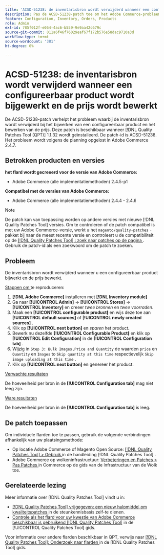 ```yaml
---
title: 'ACSD-51238: de inventarisbron wordt verwijderd wanneer een configureerbaar product wordt bijgewerkt en de prijs wordt bewerkt'
description: Pas de ACSD-51238-patch toe om het Adobe Commerce-probleem op te lossen waarbij de inventarisbron wordt verwijderd tijdens het bijwerken van een configureerbaar product en het bewerken van de prijs.
feature: Configuration, Inventory, Orders, Products
role: Admin
exl-id: 785f012f-e064-4ac6-b559-9e9aa42c679c
source-git-commit: 011a6f46f76029eaf67f172b576e58dac9710a3d
workflow-type: tm+mt
source-wordcount: '381'
ht-degree: 0%

---
```


# ACSD-51238: de inventarisbron wordt verwijderd wanneer een configureerbaar product wordt bijgewerkt en de prijs wordt bewerkt

De ACSD-51238-patch verhelpt het probleem waarbij de inventarisbron wordt verwijderd bij het bijwerken van een configureerbaar product en het bewerken van de prijs. Deze patch is beschikbaar wanneer [!DNL Quality Patches Tool (QPT)] 1.1.32 wordt geïnstalleerd. De patch-id is ACSD-51238. Het probleem wordt volgens de planning opgelost in Adobe Commerce 2.4.7.

## Betrokken producten en versies

**het flard wordt gecreeerd voor de versie van Adobe Commerce:**

* Adobe Commerce (alle implementatiemethoden) 2.4.5-p1

**Compatibel met de versies van Adobe Commerce:**

* Adobe Commerce (alle implementatiemethoden) 2.4.4 - 2.4.6

>[!NOTE]
>
>De patch kan van toepassing worden op andere versies met nieuwe [!DNL Quality Patches Tool] versies. Om te controleren of de patch compatibel is met uw Adobe Commerce-versie, werkt u het `magento/quality-patches` -pakket bij naar de meest recente versie en controleert u de compatibiliteit op de [[!DNL Quality Patches Tool] : zoek naar patches op de pagina ](<https://experienceleague.adobe.com/tools/commerce-quality-patches/index.html?lang=nl-NL>) . Gebruik de patch-id als een zoekwoord om de patch te zoeken.

## Probleem

De inventarisbron wordt verwijderd wanneer u een configureerbaar product bijwerkt en de prijs bewerkt.

<u> Stappen om </u> te reproduceren:

1. **[!DNL Adobe Commerce]** installeren met **[!DNL Inventory module]**
1. Ga naar **[!UICONTROL Admin]** -> **[!UICONTROL Stores]** -> **[!UICONTROL Inventory]** en creeer *twee bronnen* en *twee voorraden*.
1. Maak een **[!UICONTROL configurable product]** en wijs deze toe aan **[!UICONTROL default sources]** of **[!UICONTROL newly created sources]** .
1. Klik op **[!UICONTROL next button]** en *sparen* het product.
1. Bewerk nu dezelfde **[!UICONTROL Configurable Product]** en klik op **[!UICONTROL Edit Configuration]** in de **[!UICONTROL Configuration tab]** .
1. Wijzig in `Step 3: Bulk Images,Price and Quantity` de waarden `price` en `Quantity` en `Images` to `Skip quantity at this time` respectievelijk `Skip image uploading at this time` .
1. Klik op **[!UICONTROL next button]** en genereer het product.

<u> Verwachte resultaten </u>

De hoeveelheid per bron in de **[!UICONTROL Configuration tab]** mag niet leeg zijn.

<u> Ware resultaten </u>

De hoeveelheid per bron in de **[!UICONTROL Configuration tab]** is leeg.

## De patch toepassen

Om individuele flarden toe te passen, gebruik de volgende verbindingen afhankelijk van uw plaatsingsmethode:

* Op locatie Adobe Commerce of Magento Open Source: [[!DNL Quality Patches Tool] > Gebruik ](/help/tools/quality-patches-tool/usage.md) in de handleiding [!DNL Quality Patches Tool] .
* Adobe Commerce op wolkeninfrastructuur: [ Verbeteringen en Patches > Pas Patches ](https://experienceleague.adobe.com/docs/commerce-cloud-service/user-guide/develop/upgrade/apply-patches.html?lang=nl-NL) in Commerce op de gids van de Infrastructuur van de Wolk toe.

## Gerelateerde lezing

Meer informatie over [!DNL Quality Patches Tool] vindt u in:

* [[!DNL Quality Patches Tool]  vrijgegeven: een nieuw hulpmiddel om kwaliteitspatches ](https://experienceleague.adobe.com/nl/docs/commerce-operations/tools/quality-patches-tool/quality-patches-tool-to-self-serve-quality-patches) in de steunkennisbasis zelf-te dienen.
* [ Controle als het flard voor uw kwestie van Adobe Commerce beschikbaar is gebruikend  [!DNL Quality Patches Tool]](/help/tools/quality-patches-tool/patches-available-in-qpt/check-patch-for-magento-issue-with-magento-quality-patches.md) in de [!UICONTROL Quality Patches Tool] gids.


Voor informatie over andere flarden beschikbaar in QPT, verwijs naar [[!DNL Quality Patches Tool]: Onderzoek naar flarden ](<https://experienceleague.adobe.com/tools/commerce-quality-patches/index.html?lang=nl-NL>) in de [!DNL Quality Patches Tool] gids.
